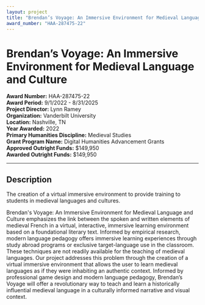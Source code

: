 ```yaml
---
layout: project
title: "Brendan’s Voyage: An Immersive Environment for Medieval Language and Culture"
award_number: "HAA-287475-22"
---
```



# Brendan’s Voyage: An Immersive Environment for Medieval Language and Culture

**Award Number:** HAA-287475-22  
**Award Period:** 9/1/2022 - 8/31/2025  
**Project Director:** Lynn  Ramey  
**Organization:** Vanderbilt University  
**Location:** Nashville, TN  
**Year Awarded:** 2022  
**Primary Humanities Discipline:** Medieval Studies  
**Grant Program Name:** Digital Humanities Advancement Grants  
**Approved Outright Funds:** $149,950  
**Awarded Outright Funds:** $149,950  

---

## Description

<p>The creation of a virtual immersive environment to provide training to students in medieval languages and cultures.</p>
<p>Brendan's Voyage: An Immersive Environment for Medieval Language and Culture emphasizes the link between the spoken and written elements of medieval French in a virtual, interactive, immersive learning environment based on a foundational literary text. Informed by empirical research, modern language pedagogy offers immersive learning experiences through study abroad programs or exclusive target-language use in the classroom. These techniques are not readily available for the teaching of medieval languages. Our project addresses this problem through the creation of a virtual immersive environment that allows the user to learn medieval languages as if they were inhabiting an authentic context. Informed by professional game design and modern language pedagogy, Brendan’s Voyage will offer a revolutionary way to teach and learn a historically influential medieval language in a culturally informed narrative and visual context.</p>
